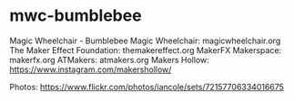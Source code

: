 # mwc-bumblebee
Magic Wheelchair - Bumblebee 
Magic Wheelchair: magicwheelchair.org
The Maker Effect Foundation: themakereffect.org
MakerFX Makerspace: makerfx.org
ATMakers: atmakers.org
Makers Hollow: https://www.instagram.com/makershollow/

Photos: https://www.flickr.com/photos/iancole/sets/72157706334016675
